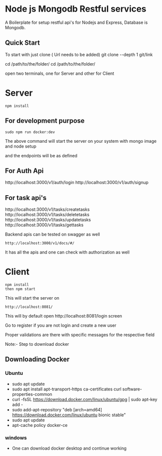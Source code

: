 # Node js Mongodb Restful services

A Boilerplate for setup restful api's for Nodejs and Express, Database is Mongodb.

## Quick Start

To start with just clone ( Url needs to be added)
git clone --depth 1 git/link

cd /path/to/the/folder/
cd /path/to/the/folder/

open two terminals, one for Server and other for Client

# Server

```
npm install
```

## For development purpose

```
sudo npm run docker:dev
```

The above command will start the server on your system with mongo image and node setup

and the endpoints will be as defined

## For Auth Api

http://localhost:3000/v1/auth/login
http://localhost:3000/v1/auth/signup

## For task api's

http://localhost:3000/v1/tasks/createtasks
http://localhost:3000/v1/tasks/deletetasks
http://localhost:3000/v1/tasks/updatetasks
http://localhost:3000/v1/tasks/gettasks

Backend apis can be tested on swagger as well

```
http://localhost:3000/v1/docs/#/
```

It has all the apis and one can check with authorization as well

# Client

```
npm install
then npm start
```

This will start the server on

```
http://localhost:8081/
```

This will by default open
http://localhost:8081/login screen

Go to register if you are not login and create a new user

Proper validations are there with specific messages for the respective field

Note:- Step to download docker

## Downloading Docker

### Ubuntu

- sudo apt update
- sudo apt install apt-transport-https ca-certificates curl software-properties-common
- curl -fsSL https://download.docker.com/linux/ubuntu/gpg | sudo apt-key add -
- sudo add-apt-repository "deb [arch=amd64] https://download.docker.com/linux/ubuntu bionic stable"
- sudo apt update
- apt-cache policy docker-ce

### windows

- One can download docker desktop and continue working
